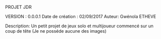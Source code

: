 PROJET JDR

VERSION : 0.0.0.1
Date de création : 02/09/2017
Auteur: Gwénola ETHEVE

Description: Un petit projet de jeux solo et multijoueur commencé sur un coup de tête
(Je ne posséde aucune des images)
